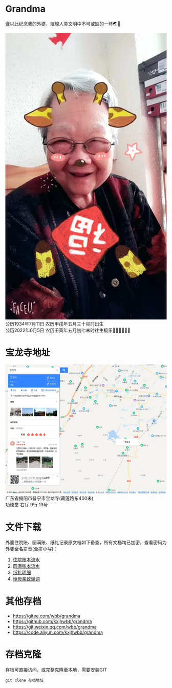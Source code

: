 # Grandma
谨以此纪念我的外婆，璀璨人类文明中不可或缺的一环🌏🚀  

![图片](img2.jpg)  
公历1934年7月11日 农历甲戌年五月三十卯时出生  
公历2022年6月5日 农历壬寅年五月初七未时往生极乐🙏🏻🙏🏻🙏🏻  

# 宝龙寺地址
![宝龙寺](img3.jpg)
广东省揭阳市普宁市宝龙寺(藏莲路东400米)  
功德堂 右厅 9行 13号

# 文件下载
外婆住院账、圆满账、纸礼记录原文档如下备查，所有文档均已加密，查看密码为外婆全名拼音(全拼小写)：  
1. [住院账本流水](外婆住院-流水-20220619.xls)  
2. [圆满账本流水](人生圆满-流水-20220619.xls)  
3. [纸礼明细](人生圆满(儿女+儿女亲朋+世交纸礼明细).xlsx)  
4. [悼母亲致谢词](悼母亲致谢词.docx)  
  

# 其他存档  
- https://gitee.com/wbb/grandma  
- https://github.com/kxjhwbb/grandma  
- https://git.weixin.qq.com/wbb/grandma  
- https://code.aliyun.com/kxjhwbb/grandma  

# 存档克隆
存档可直接访问，或完整克隆至本地，需要安装GIT
```
git clone 存档地址
```
